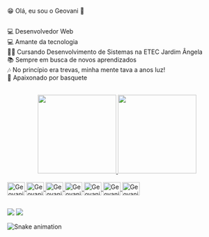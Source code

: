 😁 Olá, eu sou o Geovani 👋
##
💻 Desenvolvedor Web<br>
💻 Amante da tecnologia<br>
👨‍🎓 Cursando Desenvolvimento de Sistemas na ETEC Jardim Ângela<br>
📚 Sempre em busca de novos aprendizados<br>
🎶 No princípio era trevas, minha mente tava a anos luz!<br>
🏀 Apaixonado por basquete<br><br>

<div align="center">
  <a href="https://github.com/LordGeovani">
  <img height="180em" src="https://github-readme-stats.vercel.app/api?username=LordGeovani&show_icons=true&theme=dark&include_all_commits=true&count_private=true"/>
  <img height="180em" src="https://github-readme-stats.vercel.app/api/top-langs/?username=LordGeovani&layout=compact&langs_count=7&theme=dark"/>
</div>
  
<div style="display: inline_block"><br>
  <img align="center" alt="Geovani-Php" height="30" width="40" src="https://cdn.jsdelivr.net/gh/devicons/devicon/icons/php/php-original.svg"/>
  <img align="center" alt="Geovani-Js" height="30" width="40" src="https://cdn.jsdelivr.net/gh/devicons/devicon/icons/javascript/javascript-original.svg">
  <img align="center" alt="Geovani-Jq" height="30" width="40" src="https://cdn.jsdelivr.net/gh/devicons/devicon/icons/jquery/jquery-original.svg" />
  <img align="center" alt="Geovani-HTML" height="30" width="40" src="https://cdn.jsdelivr.net/gh/devicons/devicon/icons/html5/html5-original.svg">
  <img align="center" alt="Geovani-CSS" height="30" width="40" src="https://cdn.jsdelivr.net/gh/devicons/devicon/icons/css3/css3-original.svg">
  <img align="center" alt="Geovani-Bs" height="30" width="40" src="https://cdn.jsdelivr.net/gh/devicons/devicon/icons/bootstrap/bootstrap-original.svg"/>
  <img align="center" alt="Geovani-Msql" height="30" width="40" src="https://cdn.jsdelivr.net/gh/devicons/devicon/icons/mysql/mysql-original.svg"/>
</div>

##
 
<div> 

  <a href = "mailto:geovani.f.pereira98@gmail.com"><img src="https://img.shields.io/badge/Gmail-D14836?style=for-the-badge&logo=gmail&logoColor=white"></a>
  <a href="https://www.linkedin.com/in/geovani-f-pereira98/" target="_blank"><img src="https://img.shields.io/badge/LinkedIn-0077B5?style=for-the-badge&logo=linkedin&logoColor=whit" target="_blank"></a> 
 
  ![Snake animation](https://github.com/GeovaniFP/GeovaniFP/blob/output/github-contribution-grid-snake.svg)
 
</div>
